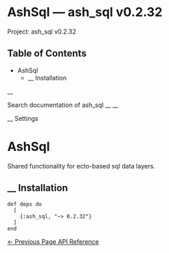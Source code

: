 # AshSql — ash_sql v0.2.32

Project: ash_sql v0.2.32

## Table of Contents

- AshSql
  - __ Installation

__

Search documentation of ash_sql __ __

__ Settings

#  AshSql

Shared functionality for ecto-based sql data layers.

##  __ Installation
    
    
    def deps do
      [
        {:ash_sql, "~> 0.2.32"}
      ]
    end

[ ← Previous Page  API Reference  ](external_link)
